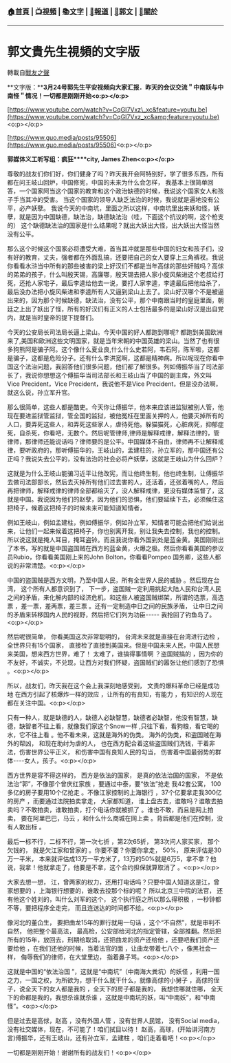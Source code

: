 ###  [:house:首頁](https://github.com/ourhimalayas/home) | [:tv:視頻](https://github.com/ourhimalayas/videos) | [:books:文字](https://github.com/ourhimalayas/txt) | [:newspaper:報道](https://github.com/ourhimalayas/news) | [:eagle:郭文](https://github.com/ourhimalayas/guomedia) | [:pray:關於](https://github.com/ourhimalayas/home/tree/master/about)
---
# 郭文貴先生視頻的文字版
轉載自[戰友之聲](http://littleantvoice.blogspot.com)

**文字版：****3月24号郭先生平安视频向大家汇报．昨天的会议交流＂中南妖与中南怪＂情况！一切都是刚刚开始<o:p></o:p>**



[https://www.youtube.com/watch?v=CqGI7Vxz\_xc&feature=youtu.be](https://www.youtube.com/watch?v=CqGI7Vxz_xc&amp;feature=youtu.be)<o:p></o:p>



[https://www.guo.media/posts/95506](https://www.guo.media/posts/95506)<o:p></o:p>



**郭媒体义工听写组：疯狂****city, James Zhen<o:p></o:p>**



尊敬的战友们你们好，你们健身了吗？昨天我开会阿特别好，学了很多东西，所有都在问王岐山回炉，中国修宪，中国的未来为什么会怎样， 我基本上很简单回答，一个国家阿当这个国家的教育和这个政治缺德的时候，我说这个国家女人和孩子手当其冲的受害。 当这个国家的领导人缺乏法治的时候，我说就是遍地没有公平，必产妖孽。 我说今天的中南坑，里面之所以这样，中南坑里出来妖和怪，妖孽，就是因为中国缺德，缺法治，缺德缺法治（哇，下面这个抗议的啊，这个枪支的） 这个缺德缺法治的国家是什么结果呢？就出大妖出大怪，出大妖出大怪当然没有公平。



那么这个时候这个国家必将遭受大难，首当其冲就是那些中国的妇女和孩子们，没有好的教育，丈夫，强者都在外面乱搞，还要把自己的女人要穿上三角裤衩。我说你看看水浒当中所有的那些被害的梁上好汉们不都是当年高俅的那些奸贼吗？高俅的弟弟的孩子，什么叫殷天锡，高廉哪，殷天锡去把人家小旋风柴进这个老叔给打死，还抢人家宅子，最后李逵给他去一说，要打人家李逵，李逵最后把他给杀了，最后没办法把小旋风柴进和李逵所有人又逼到梁山上去了。梁山好汉哪个不是被逼出来的，因为那个时候缺德，缺法治，没有公平，那个中南跟当时的皇庭里面，朝廷之上出了妖出了怪，所有的好汉们有正义的人士包括最多的是梁山好汉是出自党内，就是当时皇帝的提下提督们。



今天的公安局长司法局长逼上梁山。今天中国的好人都跑到哪呢? 都跑到美国欧洲来了,美国和欧洲这些文明国家，就是当年宋朝的中国英雄的梁山。当然了也有很多狗熊阿是骗子阿。这个像什么夏业良,什么什么史若阿，韦石阿，陈军啦，这都是骗子，这都是危险分子。还有什么李洪宽啊，这都是精神病。所以呢现在你看中国这个法治问题，我回答他们很多问题，他们都了解很多。列如傅振华当了司法部长了，我说你想想这个傅振华当司法部长和王岐山当了中国的副主席，外文叫Vice Precident，Vice Precident，我说他不是Vice Precident，但是没办法啊，就这么说，孙立军升官。



那么很简单，这些人都是酷吏。今天你让傅振华，他本来应该进监狱被别人管，他现在要进监狱管监狱，管全国的监狱，被他冤枉在里面关押的人，他要灭掉所有的人口，要弄死这些人，和弄死这些家人，虐待死他。躲猫猫死，心脏病死，抑郁症死，自杀死，你看吧，无数个。然后呢管律师,律师是解释戒律，解释法律的，管律师，那律师还能说话吗？律师要的是公平。中国媒体不自由，律师再不让解释戒律，要听政府的，那听傅振华的，王岐山的，孟建柱的，孙立军的，那中国还有公正吗？我说失去公平的，没有法治的社会必将产妖孽，这就是王岐山为什么回炉？



这就是为什么王岐山能骗习近平让他改宪，而让他终生制，他也终生制，让傅振华去做司法部部长，然后去灭掉所有他们过去害的人，还活着，还张着嘴的人，然后再把律师，解释戒律的律师全部都给灭了，没人解释戒律，更没有媒体监督了，这就是中国。我说因为他们的赵孽，因为他们的恐惧，他们要延续下去，必须候住这把椅子，候着这把椅子的时候未来可能知道知情者，



例如王岐山，例如孟建柱，例如傅振华，例如孙立军，知情者可能会把他们给说出来，让他们一起来候着这把椅子，你也别离开我，别让我失去控制，我也的控制。所以说这就是掩人耳目，掩耳盗铃。而且我说你看外国到处是蓝金黄。美国刚刚出了本书，写的就是中国盗国贼在西方的蓝金黄，火爆之极。然后你看看美国的参议员Rubio，你看看美国刚上来的John Bolton，你看看Pompeo 国务卿，这些人都说的非常清楚。<o:p></o:p>





中国的盗国贼是西方文明，乃至中国人民，所有全世界人民的威胁 。然后现在台湾， 这个所有人都意识到了， 下一步，盗国贼一定利用挑起大陆人民和台湾人民之间的矛盾，来化解内部的经济危机，和这些人被盗国贼绑架，所谓的选票，高选票 ，差一票，差两票，差三票 。还有一定制造中日之间的民族矛盾， 让中日之间的矛盾来转移国内人民的视野，然后把它们列为功臣----- 我抢回了钓鱼岛了。<o:p></o:p>



然后呢很简单， 你看美国这次非常聪明的， 台湾未来就是直接在台湾进行边检 ，全世界只有15个国家， 直接检了直接到美国来。但是中国未来人民，中国人民想来美国，想来西方世界，难了！ 太难了，谁搞得事情啊 ？盗国贼搞的 ，因为你的不友好，不诚实，不兑现，让西方对我们怀疑，盗国贼们的嚣张让他们感到了恐惧 。<o:p></o:p>



所以，战友们，昨天我在这个会上我深刻地感受到， 文贵的爆料革命已经是成功地 在西方引起了核爆炸一样的效应 ，让所有的有良知，有能力 ，有知识的人现在都在关注中国。<o:p></o:p>



只有一种人，就是缺德的人，缺德人必缺智慧，缺德者必缺智，他没有智慧，缺德，缺智者不往上看，就像我们家这个Snow一样 ,只往下看，看狗粮，看它喝的水，它不往上看 。他不看未来，这就是海外的伪类。 海外的伪类，和盗国贼在海外的帮凶， 和现在助纣为虐的人， 也在西方配合着这些盗国贼们洗钱，干着非法，伤害世界公平正义， 和伤害中国有良知人民的勾当， 伤害着中国最弱势的群体----女人，孩子。<o:p></o:p>



西方世界是容不得这样的， 西方是依法的国家， 是真的依法治国的国家， 不是依法治“郭”，不像那个曾庆红家族 ，要通过中泰，要“依法”抢走 我42套公寓， 100多亿的房子要用10个亿抢走 。不像江家控制的上海银行 ，37个亿要拿走我300亿的房产 ，而要通过法院拍卖拿走， 大家都知道， 谁上盘古去，谁敢吗？谁敢去拍卖吗？不敢拍卖，谁敢拍卖，打个电话你就被抓了 。谁也不敢，而且是网上拍卖， 要在阿里巴巴，马云 ，和什么什么商城在网上卖 。背后都是他们在控制，没有人敢出标 。



最后一标不行，二标不行，第一次七折 ，第2次65折， 第3次问人家买家， 那个欠钱的， 就是欠江家和曾家的 。你要不要？你要你拿走， 50%， 原来评估是30万一平米， 本来就评估成13万一平方米了，13万的50%就是6万5，拿不拿？他说，我拿！他就拿走了，他要是不拿，这个合约担保就算取消了 。<o:p></o:p>



大家去想一想， 江，曾两家的权力，还用打电话吗？只要中国人知道这是江，曾家想要的 ，上海银行想要的，谁敢去投那个标的呢？ 所以北京三中院的法官， 还有他这个姓刘的，叫什么刘军的这个， 这个执行庭之所以那么得积极 ，一秒钟都不等，要把程序全走完， 而且连送达的时间都不给。<o:p></o:p>



像河北的董仚生， 要把曲龙15年的罪行就用一句话 ，这个“不自然”，就是审判不自然， 他把整个最高法， 最高检，公安部给河北的指定管辖，全部推翻。然后把所有的15年，放回去，刑期给取消，还把曲龙的资产还给他 ，还要吧我们资产还要给他 ，在我们还他的时候，当着法官的面 ，让曲龙带着七八个 ，像黑社会一样， 侮辱我们的律师，在大堂里边， 指着鼻子骂。<o:p></o:p>



这就是中国的“依法治国 ”，这就是“中南坑”（中南海大粪坑）的妖怪 ，利用一国之力，一国之权，为所欲为，想干什么就干什么，就像高俅的小舅子 ，高俅的侄子，说全天下的女人都是我的 ，全天下的房子都是我的， 我想住哪就住哪， 全天下的命都是我的，我想杀谁就杀谁 ，这就是中南坑的妖，叫“中南妖”，和”中南怪“。<o:p></o:p>



但是过去是高俅，赵高 ，没有外国人管 ，没有世界人民馆， 没有Social media，没有社交媒体，现在，不可能了！咱们拭目以待！ 赵高，高球，(开始讲河南方言)傅振华，还有王岐山，还有孙立军，孟建柱 ，咱们走着看吧！<o:p></o:p>



一切都是刚刚开始！谢谢所有的战友们！<o:p></o:p>
  
<u></u><sub></sub><sup></sup><strike></strike>